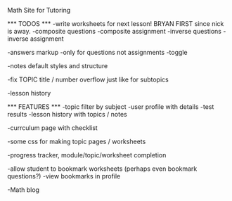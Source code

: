 Math Site for Tutoring


*** TODOS ***
-write worksheets for next lesson! BRYAN FIRST since nick is away.
	-composite questions
	-composite assignment
	-inverse questions
	-inverse assignment
	
-answers markup
	-only for questions not assignments
	-toggle
	
-notes default styles and structure

-fix TOPIC title / number overflow just like for subtopics


-lesson history


*** FEATURES ***
-topic filter by subject
-user profile with details
-test results
-lesson history with topics / notes

-currculum page with checklist

-some css for making topic pages / worksheets

-progress tracker, module/topic/worksheet completion


-allow student to bookmark worksheets (perhaps even bookmark questions?)
-view bookmarks in profile




-Math blog
